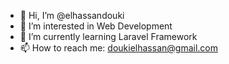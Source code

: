 
- 👋 Hi, I’m @elhassandouki
- 🔭 I’m interested in Web Development
- 🌱 I’m currently learning Laravel Framework
- 📫 How to reach me: doukielhassan@gmail.com
